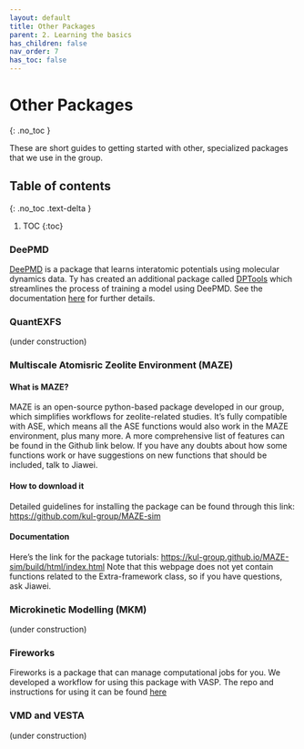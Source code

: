 ```yaml
---
layout: default
title: Other Packages
parent: 2. Learning the basics
has_children: false
nav_order: 7
has_toc: false
---
```


# Other Packages

{: .no_toc }

These are short guides to getting started with other, specialized packages that we use in the group.

## Table of contents

{: .no_toc .text-delta }

1. TOC
{:toc}

### DeePMD

[DeePMD](https://github.com/deepmodeling/deepmd-kit) is a package that learns interatomic potentials using molecular dynamics data. Ty has created an additional package called [DPTools](https://github.com/tysours/DPTools) which streamlines the process of training a model using DeePMD. See the documentation [here](https://dptools.readthedocs.io/en/latest/) for further details.

### QuantEXFS

(under construction)

### Multiscale Atomisric Zeolite Environment (MAZE)

#### What is MAZE?

MAZE is an open-source python-based package developed in our group, which simplifies workflows for zeolite-related studies. It’s fully compatible with ASE, which means all the ASE functions would also work in the MAZE environment, plus many more. A more comprehensive list of features can be found in the Github link below. If you have any doubts about how some functions work or have suggestions on new functions that should be included, talk to Jiawei.

#### How to download it

Detailed guidelines for installing the package can be found through this link:
<https://github.com/kul-group/MAZE-sim>

#### Documentation

Here’s the link for the package tutorials:
<https://kul-group.github.io/MAZE-sim/build/html/index.html>
Note that this webpage does not yet contain functions related to the Extra-framework class, so if you have questions, ask Jiawei.

### Microkinetic Modelling (MKM)

(under construction)

### Fireworks

Fireworks is a package that can manage computational jobs for you. We developed a workflow for using this package with VASP.
The repo and instructions for using it can be found [here](https://github.com/kul-group/vasp-fw)

### VMD and VESTA

(under construction)
